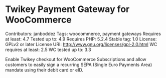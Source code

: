 # Twikey Payment Gateway for WooCommerce
Contributors: janboddez
Tags: woocommerce, payment gateways
Requires at least: 4.7
Tested up to: 4.9
Requires PHP: 5.2.4
Stable tag: 1.0
License: GPLv2 or later
License URI: http://www.gnu.org/licenses/gpl-2.0.html
WC requires at least: 2.5
WC tested up to: 3.3

Enable Twikey checkout for WooCommerce Subscriptions and allow customers to easily sign a recurring SEPA (Single Euro Payments Area) mandate using their debit card or eID.
